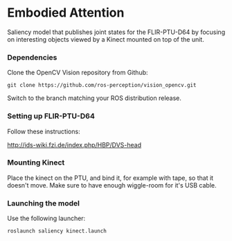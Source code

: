 Embodied Attention
==================

Saliency model that publishes joint states for the FLIR-PTU-D64 by focusing on interesting objects viewed by a Kinect mounted on top of the unit.

### Dependencies

Clone the OpenCV Vision repository from Github:

    git clone https://github.com/ros-perception/vision_opencv.git

Switch to the branch matching your ROS distribution release.
    
### Setting up FLIR-PTU-D64

Follow these instructions:

http://ids-wiki.fzi.de/index.php/HBP/DVS-head

### Mounting Kinect

Place the kinect on the PTU, and bind it, for example with tape, so that it doesn't move. Make sure to have enough wiggle-room for it's USB cable.

### Launching the model

Use the following launcher:

    roslaunch saliency kinect.launch 